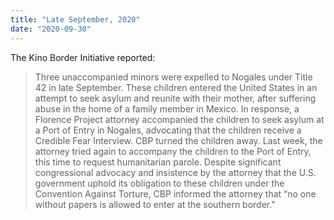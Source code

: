 ```yaml
---
title: "Late September, 2020"
date: "2020-09-30"
---
```


The Kino Border Initiative reported:

> Three unaccompanied minors were expelled to Nogales under Title 42 in late September. These children entered the United States in an attempt to seek asylum and reunite with their mother, after suffering abuse in the home of a family member in Mexico. In response, a Florence Project attorney accompanied the children to seek asylum at a Port of Entry in Nogales, advocating that the children receive a Credible Fear Interview. CBP turned the children away. Last week, the attorney tried again to accompany the children to the Port of Entry, this time to request humanitarian parole. Despite significant congressional advocacy and insistence by the attorney that the U.S. government uphold its obligation to these children under the Convention Against Torture, CBP informed the attorney that “no one without papers is allowed to enter at the southern border."
